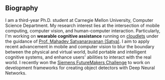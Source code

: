 <section class="thirteen columns" markdown="1">

# Biography

I am a third-year Ph.D. student at Carnegie Mellon University, Computer Science Department. My research interest lies at the intersection of mobile computing, computer vision, and human-computer interaction. Particularly, I'm working on **wearable cognitive assistance** running on [cloudlets](http://elijah.cs.cmu.edu/) under the guidance of [Prof. Mahadev Satyanarayanan (Satya)](https://www.cs.cmu.edu/~satya/). I aim to apply recent advancement in mobile and computer vision to blur the boundary between the physical and virtual world, build portable and intelligent cognitive systems, and enhance users' abilities to interact with the real world. I recently won the [Siemens FutureMakers Challenge](http://news.usa.siemens.biz/press-release/siemens-usa/siemens-leading-us-universities-host-series-rd-challenges-bolster-innovati) to work on development frameworks for creating object detectors with Deep Neural Networks.

</section>
